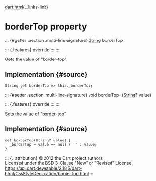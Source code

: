 [dart:html](../../dart-html/dart-html-library){._links-link}

borderTop property
==================

::: {#getter .section .multi-line-signature}
[String](../../dart-core/string-class) borderTop

::: {.features}
override
:::
:::

Gets the value of \"border-top\"

Implementation {#source}
--------------

``` {.language-dart data-language="dart"}
String get borderTop => this._borderTop;
```

::: {#setter .section .multi-line-signature}
void borderTop=([String](../../dart-core/string-class)? value)

::: {.features}
override
:::
:::

Sets the value of \"border-top\"

Implementation {#source}
--------------

``` {.language-dart data-language="dart"}
set borderTop(String? value) {
  _borderTop = value == null ? '' : value;
}
```

::: {._attribution}
© 2012 the Dart project authors\
Licensed under the BSD 3-Clause \"New\" or \"Revised\" License.\
<https://api.dart.dev/stable/2.18.5/dart-html/CssStyleDeclaration/borderTop.html>
:::
